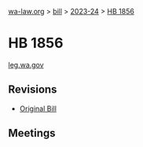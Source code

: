 [wa-law.org](/) > [bill](/bill/) > [2023-24](/bill/2023-24/) > [HB 1856](/bill/2023-24/hb/1856/)

# HB 1856
[leg.wa.gov](https://app.leg.wa.gov/billsummary?BillNumber=1856&Year=2023&Initiative=false)

## Revisions
* [Original Bill](1/)

## Meetings